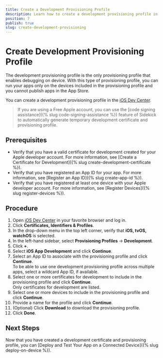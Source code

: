 ```yaml
---
title: Create a Development Provisioning Profile
description: Learn how to create a development provisioning profile in the iOS Dev Center.
position: 7
publish: true
slug: create-development-provisioning
---
```


# Create Development Provisioning Profile

The development provisioning profile is the only provisioning profile that enables debugging on device. With this type of provisioning profile, you can run your apps only on the devices included in the provisioning profile and you cannot publish apps in the App Store.

You can create a development provisioning profile in the [iOS Dev Center](https://developer.apple.com/membercenter).

> If you are using a Free Apple account, you can use the [code signing assistance]({% slug code-signing-assistance %}) feature of Sidekick to automatically generate temporary development certificate and provisioning profile.

## Prerequisites

* Verify that you have a valid certificate for development created for your Apple developer account. For more information, see [Create a Certificate for Development]({% slug create-development-certificate %}).
* Verify that you have registered an App ID for your app. For more information, see [Register an App ID]({% slug create-app-id %}).
* Verify that you have registered at least one device with your Apple developer account. For more information, see [Register Devices]({% slug register-devices %}).

## Procedure
1. Open [iOS Dev Center](https://developer.apple.com/membercenter) in your favorite browser and log in.
1. Click **Certificates, Identifiers &amp; Profiles**.
1. In the drop-down menu in the top left corner, verify that **iOS, tvOS, watchOS** is selected.
1. In the left-hand sidebar, select **Provisioning&nbsp;Profiles** &#8594; **Development**.
1. Click **+**.
1. Select **iOS&nbsp;App&nbsp;Development** and click **Continue**.
1. Select an App ID to associate with the provisioning profile and click **Continue**.<br/>To be able to use one development provisioning profile across multiple apps, select a wildcard App ID, if available.
1. Select one or more certificates for development to include in the provisioning profile and click **Continue**.<br/>Only certificates for development are listed.
1. Select one or more devices to include in the provisioning profile and click **Continue**.
1. Provide a name for the profile and click **Continue**.
1. (Optional) Click **Download** to download the provisioning profile.
1. Click **Done**.

## Next Steps

Now that you have created a development certificate and provisioning profile, you can [Deploy and Test Your App on a Connected Device]({% slug deploy-on-device %}).